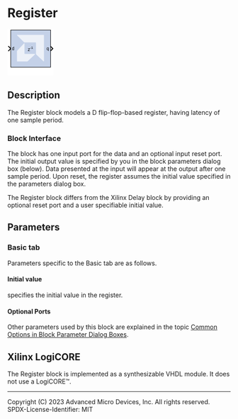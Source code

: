 # Register

![](./Images/block.png)

## Description

The Register block models a D flip-flop-based register, having
latency of one sample period.

### Block Interface

The block has one input port for the data and an optional input reset
port. The initial output value is specified by you in the block
parameters dialog box (below). Data presented at the input will appear
at the output after one sample period. Upon reset, the register assumes
the initial value specified in the parameters dialog box.

The Register block differs from the Xilinx Delay block by providing an
optional reset port and a user specifiable initial value.

## Parameters

### Basic tab  
Parameters specific to the Basic tab are as follows.
#### Initial value  
specifies the initial value in the register.

#### Optional Ports  
Other parameters used by this block are explained in the topic [Common
Options in Block Parameter Dialog
Boxes](../../GEN/common-options/README.md).

## Xilinx LogiCORE

The Register block is implemented as a synthesizable VHDL module. It
does not use a LogiCORE™.

--------------
Copyright (C) 2023 Advanced Micro Devices, Inc. All rights reserved.
SPDX-License-Identifier: MIT
